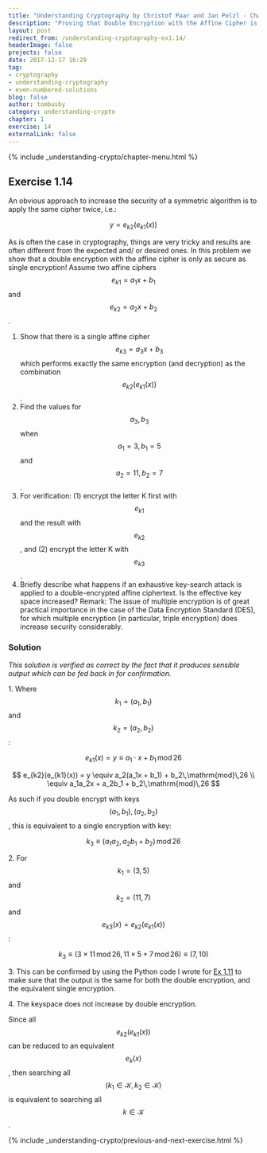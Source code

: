 ```yaml
---
title: "Understanding Cryptography by Christof Paar and Jan Pelzl - Chapter 1 Solutions - Ex1.14"
description: "Proving that Double Encryption with the Affine Cipher is Equivalent to Single Encryption"
layout: post
redirect_from: /understanding-cryptography-ex1.14/
headerImage: false
projects: false
date: 2017-12-17 16:29
tag:
- cryptography
- understanding-cryptography
- even-numbered-solutions
blog: false
author: tombusby
category: understanding-crypto
chapter: 1
exercise: 14
externalLink: false
---
```


{% include _understanding-crypto/chapter-menu.html %}

## Exercise 1.14

An obvious approach to increase the security of a symmetric algorithm is to
apply the same cipher twice, i.e.:

$$ y = e_{k2}(e_{k1}(x)) $$

As is often the case in cryptography, things are very tricky and results are often different
from the expected and/ or desired ones. In this problem we show that a double
encryption with the affine cipher is only as secure as single encryption! Assume two
affine ciphers $$ e_{k1} = a_1x+b_1 $$ and $$ e_{k2} = a_2x+b_2 $$.

1. Show that there is a single affine cipher $$ e_{k3} = a_3x + b_3 $$ which performs exactly the same encryption (and decryption) as the combination $$ e_{k2}(e_{k1}(x)) $$.
2. Find the values for $$ a_3, b_3 $$ when $$ a_1 = 3, b_1 = 5 $$ and $$ a_2 = 11, b_2 = 7 $$.
3. For verification: (1) encrypt the letter K first with $$ e_{k1} $$ and the result with $$ e_{k2} $$, and (2) encrypt the letter K with $$ e_{k3} $$.
4. Briefly describe what happens if an exhaustive key-search attack is applied to a double-encrypted affine ciphertext. Is the effective key space increased? Remark: The issue of multiple encryption is of great practical importance in the case of the Data Encryption Standard (DES), for which multiple encryption (in particular, triple encryption) does increase security considerably.

### Solution

*This solution is verified as correct by the fact that it produces sensible output which can be fed back in for confirmation.*

1\. Where $$k_1 = (a_1, b_1)$$ and $$k_2 = (a_2, b_2)$$:

$$ e_{k1}(x) = y \equiv a_1 ⋅ x + b_1\,\mathrm{mod}\,26 $$

$$ e_{k2}(e_{k1}(x)) = y \equiv a_2(a_1x + b_1) + b_2\,\mathrm{mod}\,26 \\ \equiv a_1a_2x + a_2b_1 + b_2\,\mathrm{mod}\,26 $$

As such if you double encrypt with keys $${(a_1, b_1), (a_2, b_2)}$$, this is equivalent to a single encryption with key:

$$ k_3 \equiv (a_1a_2, a_2b_1 + b_2) \,\mathrm{mod}\,26 $$

2\. For $$ k_1 = (3, 5) $$ and $$ k_2 = (11, 7) $$ and $$ e_{k3}(x) = e_{k2}(e_{k1}(x)) $$:

$$ k_3 \equiv (3 \times 11\,\mathrm{mod}\,26, 11 \times 5 + 7\,\mathrm{mod}\,26) \equiv (7, 10) $$

3\. This can be confirmed by using the Python code I wrote for [Ex 1.11](/understanding-cryptography-ex1.11) to make sure that the output is the same for both the double encryption, and the equivalent single encryption.

4\. The keyspace does not increase by double encryption.

Since all $$e_{k2}(e_{k1}(x))$$ can be reduced to an equivalent $$e_k(x)$$, then searching all $$(k_1 \in \mathcal{K}, k_2 \in \mathcal{K})$$ is equivalent to searching all $$k \in \mathcal{K}$$.

{% include _understanding-crypto/previous-and-next-exercise.html %}
